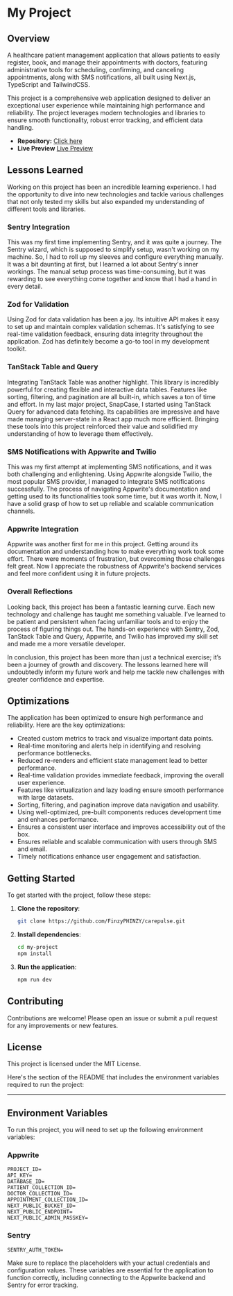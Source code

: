 # My Project

## Overview

A healthcare patient management application that allows patients to easily register, book, and manage their appointments with doctors, featuring administrative tools for scheduling, confirming, and canceling appointments, along with SMS notifications, all built using Next.js, TypeScript and TailwindCSS.

This project is a comprehensive web application designed to deliver an exceptional user experience while maintaining high performance and reliability. The project leverages modern technologies and libraries to ensure smooth functionality, robust error tracking, and efficient data handling.

- **Repository:** [Click here](https://github.com/FinzyPHINZY/carepulse)
- **Live Preview** [Live Preview](https://carepulse-delta.vercel.app/)

## Lessons Learned

Working on this project has been an incredible learning experience. I had the opportunity to dive into new technologies and tackle various challenges that not only tested my skills but also expanded my understanding of different tools and libraries.

### Sentry Integration

This was my first time implementing Sentry, and it was quite a journey. The Sentry wizard, which is supposed to simplify setup, wasn't working on my machine. So, I had to roll up my sleeves and configure everything manually. It was a bit daunting at first, but I learned a lot about Sentry's inner workings. The manual setup process was time-consuming, but it was rewarding to see everything come together and know that I had a hand in every detail.

### Zod for Validation

Using Zod for data validation has been a joy. Its intuitive API makes it easy to set up and maintain complex validation schemas. It's satisfying to see real-time validation feedback, ensuring data integrity throughout the application. Zod has definitely become a go-to tool in my development toolkit.

### TanStack Table and Query

Integrating TanStack Table was another highlight. This library is incredibly powerful for creating flexible and interactive data tables. Features like sorting, filtering, and pagination are all built-in, which saves a ton of time and effort. In my last major project, SnapCase, I started using TanStack Query for advanced data fetching. Its capabilities are impressive and have made managing server-state in a React app much more efficient. Bringing these tools into this project reinforced their value and solidified my understanding of how to leverage them effectively.

### SMS Notifications with Appwrite and Twilio

This was my first attempt at implementing SMS notifications, and it was both challenging and enlightening. Using Appwrite alongside Twilio, the most popular SMS provider, I managed to integrate SMS notifications successfully. The process of navigating Appwrite's documentation and getting used to its functionalities took some time, but it was worth it. Now, I have a solid grasp of how to set up reliable and scalable communication channels.

### Appwrite Integration

Appwrite was another first for me in this project. Getting around its documentation and understanding how to make everything work took some effort. There were moments of frustration, but overcoming those challenges felt great. Now I appreciate the robustness of Appwrite's backend services and feel more confident using it in future projects.

### Overall Reflections

Looking back, this project has been a fantastic learning curve. Each new technology and challenge has taught me something valuable. I’ve learned to be patient and persistent when facing unfamiliar tools and to enjoy the process of figuring things out. The hands-on experience with Sentry, Zod, TanStack Table and Query, Appwrite, and Twilio has improved my skill set and made me a more versatile developer.

In conclusion, this project has been more than just a technical exercise; it’s been a journey of growth and discovery. The lessons learned here will undoubtedly inform my future work and help me tackle new challenges with greater confidence and expertise.

## Optimizations

The application has been optimized to ensure high performance and reliability. Here are the key optimizations:

- Created custom metrics to track and visualize important data points.
- Real-time monitoring and alerts help in identifying and resolving performance bottlenecks.
- Reduced re-renders and efficient state management lead to better performance.
- Real-time validation provides immediate feedback, improving the overall user experience.
- Features like virtualization and lazy loading ensure smooth performance with large datasets.
- Sorting, filtering, and pagination improve data navigation and usability.
- Using well-optimized, pre-built components reduces development time and enhances performance.
- Ensures a consistent user interface and improves accessibility out of the box.
- Ensures reliable and scalable communication with users through SMS and email.
- Timely notifications enhance user engagement and satisfaction.

## Getting Started

To get started with the project, follow these steps:

1. **Clone the repository**:
   ```sh
   git clone https://github.com/FinzyPHINZY/carepulse.git
   ```
2. **Install dependencies**:

   ```sh
   cd my-project
   npm install
   ```

3. **Run the application**:
   ```sh
   npm run dev
   ```

## Contributing

Contributions are welcome! Please open an issue or submit a pull request for any improvements or new features.

## License

This project is licensed under the MIT License.

<!-- issues -->

Here's the section of the README that includes the environment variables required to run the project:

---

## Environment Variables

To run this project, you will need to set up the following environment variables:

### Appwrite

```env
PROJECT_ID=
API_KEY=
DATABASE_ID=
PATIENT_COLLECTION_ID=
DOCTOR_COLLECTION_ID=
APPOINTMENT_COLLECTION_ID=
NEXT_PUBLIC_BUCKET_ID=
NEXT_PUBLIC_ENDPOINT=
NEXT_PUBLIC_ADMIN_PASSKEY=
```

### Sentry

```env
SENTRY_AUTH_TOKEN=
```

Make sure to replace the placeholders with your actual credentials and configuration values. These variables are essential for the application to function correctly, including connecting to the Appwrite backend and Sentry for error tracking.

